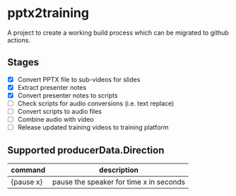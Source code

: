 # pptx2training

A project to create a working build process which can be migrated to github actions.

## Stages

- [x] Convert PPTX file to sub-videos for slides
- [x] Extract presenter notes
- [x] Convert presenter notes to scripts
- [ ] Check scripts for audio conversions (i.e. text replace)
- [ ] Convert scripts to audio files
- [ ] Combine audio with video
- [ ] Release updated training videos to training platform

## Supported producerData.Direction

| command   | description                             |
| --------- | --------------------------------------- |
| {pause x} | pause the speaker for time x in seconds |
